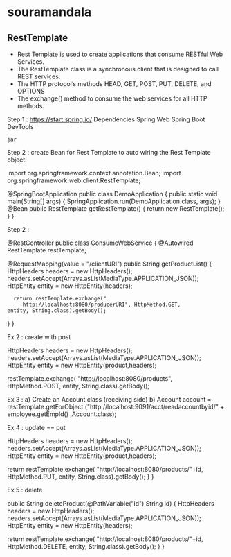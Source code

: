 # souramandala
RestTemplate
------------
- Rest Template is used to create applications that consume RESTful Web   Services.
- The RestTemplate class is a synchronous client that is designed to call   REST services.
- The HTTP protocol’s methods HEAD, GET, POST, PUT, DELETE, and OPTIONS
- The exchange() method to consume the web services for all HTTP     methods.


Step 1 :  https://start.spring.io/
Dependencies
	Spring Web
	Spring Boot DevTools

	jar

Step 2 : create Bean for Rest Template to auto wiring the Rest          Template object. 

import org.springframework.context.annotation.Bean;
import org.springframework.web.client.RestTemplate;

@SpringBootApplication
public class DemoApplication {
   public static void main(String[] args) {
      SpringApplication.run(DemoApplication.class, args);
   }
   @Bean
   public RestTemplate getRestTemplate() {
      return new RestTemplate();
   }
}

Step 2 :

@RestController
public class ConsumeWebService {
   @Autowired
   RestTemplate restTemplate;

   @RequestMapping(value = "/clientURI")
   public String getProductList() {
      HttpHeaders headers = new HttpHeaders();
      headers.setAccept(Arrays.asListMediaType.APPLICATION_JSON));
      HttpEntity <String> entity = new HttpEntity<String>(headers);
      
      return restTemplate.exchange("
         http://localhost:8080/producerURI", HttpMethod.GET, 		entity, String.class).getBody();
   }
}

Ex 2 : create with post

 HttpHeaders headers = new HttpHeaders();
 headers.setAccept(Arrays.asList(MediaType.APPLICATION_JSON));      HttpEntity<Product> entity = new HttpEntity<Product>(product,headers);
      
  restTemplate.exchange(
         "http://localhost:8080/products", HttpMethod.POST, entity,              String.class).getBody(); 

Ex 3 : 
a) Create an Account class (receiving side)
b) 
Account account = restTemplate.getForObject   ("http://localhost:9091/acct/readaccountbyid/" +           employee.getEmpId() ,Account.class);


Ex 4 : update == put

 HttpHeaders headers = new HttpHeaders();
 headers.setAccept(Arrays.asList(MediaType.APPLICATION_JSON));
 HttpEntity<Product> entity = new HttpEntity<Product>(product,headers);
      
  return restTemplate.exchange(
         "http://localhost:8080/products/"+id, HttpMethod.PUT, entity, String.class).getBody();
   }
}

Ex 5 : delete

public String deleteProduct(@PathVariable("id") String id) {
  HttpHeaders headers = new HttpHeaders();
  headers.setAccept(Arrays.asList(MediaType.APPLICATION_JSON));
  HttpEntity<Product> entity = new HttpEntity<Product>(headers);
      
  return restTemplate.exchange(
         "http://localhost:8080/products/"+id, HttpMethod.DELETE, entity,               String.class).getBody();
   }
}
